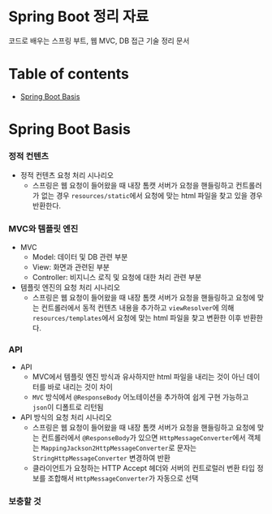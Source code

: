 # Spring Boot 정리 자료
코드로 배우는 스프링 부트, 웹 MVC, DB 접근 기술 정리 문서

Table of contents
=================
<!--ts-->
   * [Spring Boot Basis](#Spring-Boot-Basis)
<!--te-->

Spring Boot Basis
=======
### 정적 컨텐츠
* 정적 컨텐츠 요청 처리 시나리오
  * 스프링은 웹 요청이 들어왔을 때 내장 톰캣 서버가 요청을 핸들링하고 컨트롤러가 없는 경우 `resources/static`에서 요청에 맞는 html 파일을 찾고 있을 경우 반환한다.

### MVC와 템플릿 엔진
* MVC
  * Model: 데이터 및 DB 관련 부분
  * View: 화면과 관련된 부분
  * Controller: 비지니스 로직 및 요청에 대한 처리 관련 부분
* 템플릿 엔진의 요청 처리 시나리오
  * 스프링은 웹 요청이 들어왔을 때 내장 톰캣 서버가 요청을 핸들링하고 요청에 맞는 컨트롤러에서 동적 컨텐츠 내용을 추가하고  `viewResolver`에 의해 `resources/templates`에서 요청에 맞는 html 파일을 찾고 변환한 이후 반환한다.

### API
* API
  * MVC에서 템플릿 엔진 방식과 유사하지만 html 파일을 내리는 것이 아닌 데이터를 바로 내리는 것이 차이
  * `MVC` 방식에서 `@ResponseBody` 어노테이션을 추가하여 쉽게 구현 가능하고 `json`이 디폴트로 리턴됨
* API 방식의 요청 처리 시나리오
  * 스프링은 웹 요청이 들어왔을 때 내장 톰캣 서버가 요청을 핸들링하고 요청에 맞는 컨트롤러에서 `@ResponseBody`가 있으면 `HttpMessageConverter`에서 객체는 `MappingJackson2HttpMessageConverter`로 문자는 `StringHttpMessageConverter` 변경하여 반환
  * 클라이언트가 요청하는 HTTP Accept 헤더와 서버의 컨트로럴러 번환 타입 정보를 조합해서 `HttpMessageConverter`가 자동으로 선택

### 보충할 것

